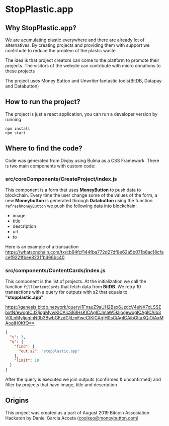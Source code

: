 # StopPlastic.app

## Why StopPlastic.app?
We are acumulating plastic everywhere and there are already lot of alternatives. By creating projects and providing them with support we contribute to reduce the problem of the plastic waste

The idea is that project creators can come to the platform to promote their projects. The visitors of the website can contribute with micro donations to these projects

The project uses Money Button and Unwriter fantastic tools(BitDB, Datapay and Databutton)

## How to run the project?
The project is just a react application, you can run a developer version by running
```shell
npm install
npm start
```

## Where to find the code?
Code was generated from Divjoy using Bulma as a CSS Framework. There is two main components with custom code:

### src/coreComponents/CreateProject/index.js
This component is a form that uses **MoneyButton** to push data to blockchain. Every time the user change some of the values of the form, a new **Moneybutton** is generated through **Databutton** using the function `refreshMoneyButton` we push the following data into blockchain:
- image
- title
- description
- url
- to

Here is an example of a transaction
https://whatsonchain.com/tx/cb64fcf144fba772d27df8e62a5b071b8ac18cfacef9221fbee8231fbd66bc40

### src/components/ContentCards/index.js
This component is the list of projects. At the initialization we call the function `fillContentCards` that fetch data from **BitDB**. We retry 10 transactions with a query for outputs with s2 that equals to **"stopplastic.app"**

https://genesis.bitdb.network/query/1FnauZ9aUH2Bex6JzdcV4eNX7oLSSEbxtN/ewogICJ2IjogMywKICAicSI6IHsKICAgICJmaW5kIjogewogICAgICAib3V0LnMyIjogInN0b3BwbGFzdGljLmFwcCIKICAgIH0sCiAgICAibGltaXQiOiAxMAogIH0KfQ==
```json
{
  "v": 3,
  "q": {
    "find": {
      "out.s2": "stopplastic.app"
    },
    "limit": 10
  }
}
```

After the query is executed we join outputs (confirmed & unconfirmed) and filter by projects that have image, title and description




## Origins
This project was created as a part of August 2019 Bitcoin Association Hackaton by Daniel Garcia Acosta (coolxeo@moneybutton.com)
